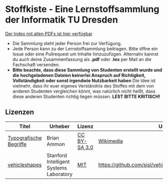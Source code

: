 # Stoffkiste - Eine Lernstoffsammlung der Informatik TU Dresden

[Der Index mit allen PDFs ist hier verfügbar](https://fsr.github.io/Stoffkiste/)

- Die Sammlung steht jeder Person frei zur Verfügung.
- Jede Person kann zu der Lernstoffsammlung beitragen. Bitte öffne ein Issue oder eine Pullrequest um Inhalte hinzuzufügen. Alternativ kannst du auch deine Zusammenfassung als **.pdf** oder **.tex** per Mail an die Fachschaft versenden.
- **Bitte beachte, dass diese Sammlung von Studenten erstellt wurde und die hochgeladenen Dateien keinerlei Anspruch auf Richtigkeit, Vollständigkeit oder sonst irgendwie Nutzbarkeit haben** Die Idee ist vielmehr, dass ihr euer eigenes Verständnis des Stoffes mit dem von anderen Studenten vergleichen könnt, was natürlich nicht heißt, dass diese anderen Studenten richtig liegen müssen. **LEST BITTE KRITISCH!**

## Lizenzen

| Titel                                                               | Urheber                                 | Lizenz                                                           | Ursprungsort                                                                    |
| ------------------------------------------------------------------- | --------------------------------------- | ---------------------------------------------------------------- | ------------------------------------------------------------------------------- |
| [Typografische Begriffe](./EMI/typografie.png)                      | Brian Ammon                             | [CC BY-SA 3.0](https://creativecommons.org/licenses/by-sa/3.0/)  | [Wikimedia](https://commons.wikimedia.org/wiki/File:Typografische_Begriffe.svg) |
| [vehicleshapes](<./Medienpsychologie\ und\ Didaktik/carshapes.sty>) | Stanford Intelligent Systems Laboratory | [MIT](https://github.com/sisl/vehicleshapes/blob/master/LICENSE) | https://github.com/sisl/vehicleshapes/blob/master/carshapes.sty                 |
